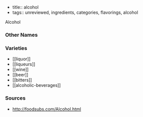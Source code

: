 - title:: alcohol
- tags:: unreviewed, ingredients, categories, flavorings, alcohol

Alcohol 

### Other Names


### Varieties

* [[liquor]]
* [[liqueurs]]
* [[wine]]
* [[beer]]
* [[bitters]]
* [[alcoholic-beverages]]

### Sources
* http://foodsubs.com/Alcohol.html
